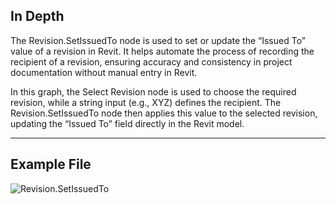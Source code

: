 ## In Depth
The Revision.SetIssuedTo node is used to set or update the “Issued To” value of a revision in Revit. It helps automate the process of recording the recipient of a revision, ensuring accuracy and consistency in project documentation without manual entry in Revit.

In this graph, the Select Revision node is used to choose the required revision, while a string input (e.g., XYZ) defines the recipient. The Revision.SetIssuedTo node then applies this value to the selected revision, updating the “Issued To” field directly in the Revit model.
___
## Example File

![Revision.SetIssuedTo](./Revit.Elements.Revision.SetIssuedTo_img.jpg)